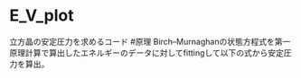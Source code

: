 # E_V_plot
立方晶の安定圧力を求めるコード
#原理
Birch–Murnaghanの状態方程式を第一原理計算で算出したエネルギーのデータに対してfittingして以下の式から安定圧力を算出。


